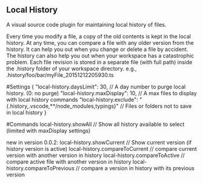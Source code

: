 ## Local History

A visual source code plugin for maintaining local history of files.

Every time you modify a file, a copy of the old contents is kept in the local history.
At any time, you can compare a file with any older version from the history.
It can help you out when you change or delete a file by accident.
The history can also help you out when your workspace has a catastrophic problem.
Each file revision is stored in a separate file (with full path) inside the .history folder of your workspace directory.
e.g.,  .history/foo/bar/myFile_20151212205930.ts

#Settings
    {
        "local-history.daysLimit":  30, // A day number to purge local history. (0: no purge)
        "local-history.maxDisplay": 10, // A max files to display with local history commands
        "local-history.exclude": "{.history,.vscode,**/node_modules,typings}" // Files or folders not to save in local history
    }

#Commands
    local-history.showAll // Show all history available to select (limited with maxDisplay settings)

new in version 0.0.2:
    local-history.showCurrent // Show current version (if history version is active)
    local-history.compareToCurrent // compare current version with another version in history
    local-history.compareToActive // compare active file with another version in history
    local-history.compareToPrevious // compare a version in history with its previous version

